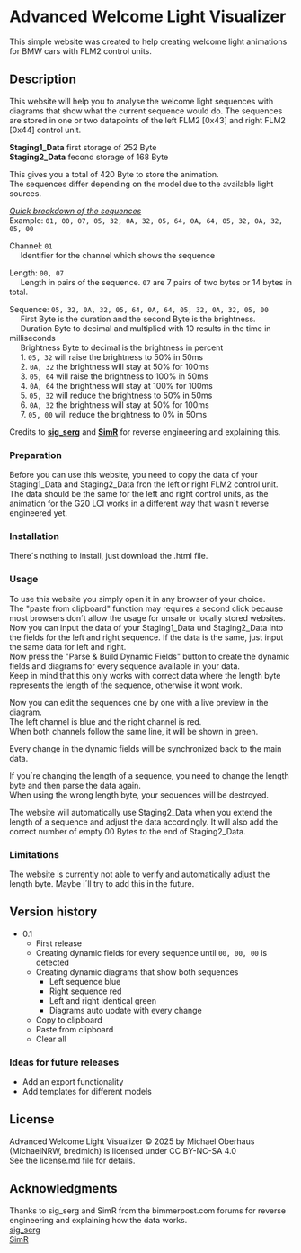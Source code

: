 # Advanced Welcome Light Visualizer

This simple website was created to help creating welcome light animations for BMW cars with FLM2 control units.

## Description

This website will help you to analyse the welcome light sequences with diagrams that show what the current sequence would do.
The sequences are stored in one or two datapoints of the left FLM2 [0x43] and right FLM2 [0x44] control unit.

**Staging1_Data** first storage of 252 Byte  
**Staging2_Data** fecond storage of 168 Byte

This gives you a total of 420 Byte to store the animation.  
The sequences differ depending on the model due to the available light sources.

*<u>Quick breakdown of the sequences</u>*  
Example: `01, 00, 07, 05, 32, 0A, 32, 05, 64, 0A, 64, 05, 32, 0A, 32, 05, 00`  

Channel: `01`  
&nbsp;&nbsp;&nbsp;&nbsp;&nbsp;Identifier for the channel which shows the sequence

Length: `00, 07`  
&nbsp;&nbsp;&nbsp;&nbsp;&nbsp;Length in pairs of the sequence. `07` are 7 pairs of two bytes or 14 bytes in total.

Sequence: `05, 32, 0A, 32, 05, 64, 0A, 64, 05, 32, 0A, 32, 05, 00`  
&nbsp;&nbsp;&nbsp;&nbsp;&nbsp;First Byte is the duration and the second Byte is the brightness.  
&nbsp;&nbsp;&nbsp;&nbsp;&nbsp;Duration Byte to decimal and multiplied with 10 results in the time in milliseconds  
&nbsp;&nbsp;&nbsp;&nbsp;&nbsp;Brightness Byte to decimal is the brightness in percent  
&nbsp;&nbsp;&nbsp;&nbsp;&nbsp;1. `05, 32` will raise the brightness to 50% in 50ms  
&nbsp;&nbsp;&nbsp;&nbsp;&nbsp;2. `0A, 32` the brightness will stay at 50% for 100ms  
&nbsp;&nbsp;&nbsp;&nbsp;&nbsp;3. `05, 64` will raise the brightness to 100% in 50ms  
&nbsp;&nbsp;&nbsp;&nbsp;&nbsp;4. `0A, 64` the brightness will stay at 100% for 100ms  
&nbsp;&nbsp;&nbsp;&nbsp;&nbsp;5. `05, 32` will reduce the brightness to 50% in 50ms  
&nbsp;&nbsp;&nbsp;&nbsp;&nbsp;6. `0A, 32` the brightness will stay at 50% for 100ms  
&nbsp;&nbsp;&nbsp;&nbsp;&nbsp;7. `05, 00` will reduce the brightness to 0% in 50ms

Credits to **[sig_serg](https://g20.bimmerpost.com/forums/showpost.php?p=31850938&postcount=107)** and **[SimR](https://g20.bimmerpost.com/forums/showpost.php?p=31870641&postcount=110)** for reverse engineering and explaining this.

### Preparation

Before you can use this website, you need to copy the data of your Staging1_Data and Staging2_Data fron the left or right FLM2 control unit.  
The data should be the same for the left and right control units, as the animation for the G20 LCI works in a different way that wasn´t reverse engineered yet.

### Installation

There´s nothing to install, just download the .html file.

### Usage

To use this website you simply open it in any browser of your choice.  
The "paste from clipboard" function may requires a second click because most browsers don´t allow the usage for unsafe or locally stored websites.  
Now you can input the data of your Staging1_Data und Staging2_Data into the fields for the left and right sequence. 
If the data is the same, just input the same data for left and right.  
Now press the "Parse & Build Dynamic Fields" button to create the dynamic fields and diagrams for every sequence available in your data.  
Keep in mind that this only works with correct data where the length byte represents the length of the sequence, otherwise it wont work.

Now you can edit the sequences one by one with a live preview in the diagram.  
The left channel is blue and the right channel is red.  
When both channels follow the same line, it will be shown in green.

Every change in the dynamic fields will be synchronized back to the main data.

If you´re changing the length of a sequence, you need to change the length byte and then parse the data again.  
When using the wrong length byte, your sequences will be destroyed.

The website will automatically use Staging2_Data when you extend the length of a sequence and adjust the data accordingly. It will also add the correct number of empty 00 Bytes to the end of Staging2_Data.

### Limitations

The website is currently not able to verify and automatically adjust the length byte. Maybe i´ll try to add this in the future.

## Version history

* 0.1
    * First release
    * Creating dynamic fields for every sequence until `00, 00, 00` is detected
    * Creating dynamic diagrams that show both sequences
        * Left sequence blue
        * Right sequence red
        * Left and right identical green
        * Diagrams auto update with every change
    * Copy to clipboard
    * Paste from clipboard
    * Clear all

### Ideas for future releases

* Add an export functionality
* Add templates for different models

## License

Advanced Welcome Light Visualizer © 2025 by Michael Oberhaus (MichaelNRW, bredmich) is licensed under CC BY-NC-SA 4.0  
See the license.md file for details.

## Acknowledgments

Thanks to sig_serg and SimR from the bimmerpost.com forums for reverse engineering and explaining how the data works.  
[sig_serg](https://g20.bimmerpost.com/forums/member.php?u=852876)  
[SimR](https://g20.bimmerpost.com/forums/member.php?u=886522)
